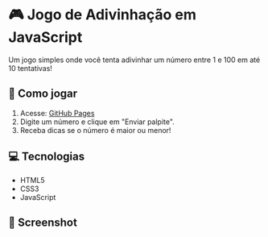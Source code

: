 # 🎮 Jogo de Adivinhação em JavaScript  

Um jogo simples onde você tenta adivinhar um número entre 1 e 100 em até 10 tentativas!  

## 🚀 Como jogar  
1. Acesse: [GitHub Pages](https://seu-usuario.github.io/jogo-adivinha-numero)  
2. Digite um número e clique em "Enviar palpite".  
3. Receba dicas se o número é maior ou menor!  

## 💻 Tecnologias  
- HTML5  
- CSS3  
- JavaScript  

## 📸 Screenshot  
